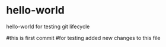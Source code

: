 # hello-world
hello-world for testing git lifecycle

#this is first commit
#for testing added new changes to this file